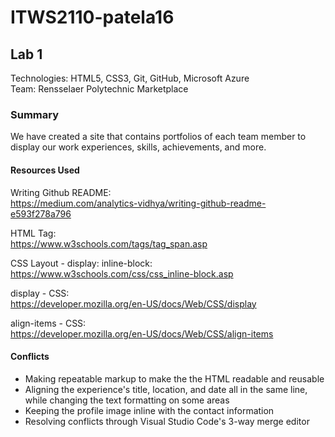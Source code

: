 # ITWS2110-patela16
## Lab 1

Technologies: HTML5, CSS3, Git, GitHub, Microsoft Azure\
Team: Rensselaer Polytechnic Marketplace

### Summary

We have created a site that contains portfolios of each team member to display our work experiences, skills, achievements, and more.

#### Resources Used


Writing Github README:  
https://medium.com/analytics-vidhya/writing-github-readme-e593f278a796

HTML <span> Tag:  
https://www.w3schools.com/tags/tag_span.asp

CSS Layout - display: inline-block:  
https://www.w3schools.com/css/css_inline-block.asp

display - CSS:  
https://developer.mozilla.org/en-US/docs/Web/CSS/display

align-items - CSS:  
https://developer.mozilla.org/en-US/docs/Web/CSS/align-items

#### Conflicts
- Making repeatable markup to make the the HTML readable and reusable
- Aligning the experience's title, location, and date all in the same line, while changing the text formatting on some areas
- Keeping the profile image inline with the contact information
- Resolving conflicts through Visual Studio Code's 3-way merge editor